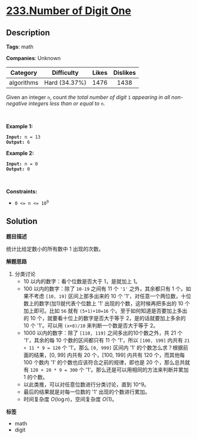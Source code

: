 # [233.Number of Digit One](https://leetcode.com/problems/number-of-digit-one/description/)

## Description

**Tags**: math

**Companies**: Unknown

|  Category  |  Difficulty   | Likes | Dislikes |
| :--------: | :-----------: | :---: | :------: |
| algorithms | Hard (34.37%) | 1476  |   1438   |

<p>Given an integer <code>n</code>, count <em>the total number of digit </em><code>1</code><em> appearing in all non-negative integers less than or equal to</em> <code>n</code>.</p>
<p>&nbsp;</p>
<p><strong class="example">Example 1:</strong></p>
<pre><code><strong>Input:</strong> n = 13
<strong>Output:</strong> 6</code></pre>
<p><strong class="example">Example 2:</strong></p>
<pre><code><strong>Input:</strong> n = 0
<strong>Output:</strong> 0</code></pre>
<p>&nbsp;</p>
<p><strong>Constraints:</strong></p>
<ul>
  <li><code>0 &lt;= n &lt;= 10<sup>9</sup></code></li>
</ul>

## Solution

**题目描述**

统计比给定数小的所有数中 1 出现的次数。

**解题思路**

1. 分类讨论
   - 10 以内的数字：看个位数是否大于 1，是就加上 1。
   - 100 以内的数字：除了 `10-19` 之间有 11 个 `'1'` 之外，其余都只有 1 个。如果不考虑 `[10, 19]` 区间上那多出来的 10 个 '1'，对任意一个两位数，十位数上的数字(加1)就代表个位数上 '1' 出现的个数，这时候再把多出的 10 个加上即可。比如 `56` 就有 `(5+1)+10=16` 个。至于如何知道是否要加上多出的 10 个，就要看十位上的数字是否大于等于 2，是的话就要加上多余的 10 个 '1'。可以用 `(x+8)/10` 来判断一个数是否大于等于 2。
   - 1000 以内的数字：除了 `[110, 119]` 之间多出的10个数之外，共 21 个 '1'，其余的每 10 个数的区间都只有 11 个 '1'，所以 `[100, 199]` 内共有 `21 + 11 * 9 = 120` 个 '1'。那么 `[0, 999]` 区间内 '1' 的个数怎么求？根据前面的结果，[0, 99] 内共有 20 个，[100, 199] 内共有 120 个，而其他每 100 个数内 '1' 的个数也应该符合之前的规律，即也是 20 个，那么总共就有 `120 + 20 * 9 = 300` 个 '1'。那么还是可以用相同的方法来判断并累加 1 的个数。
   - 以此类推，可以对任意位数进行分类讨论，直到 10^9。
   - 最后的结果就是对每一位数的 '1' 出现的个数进行累加。
   - 时间复杂度 $O(\log n)$，空间复杂度 $O(1)$。

**标签**

- math
- digit
